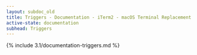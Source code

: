 ```yaml
---
layout: subdoc_old
title: Triggers - Documentation - iTerm2 - macOS Terminal Replacement
active-state: documentation
subhead: Triggers
---
```

{% include 3.1/documentation-triggers.md %}
